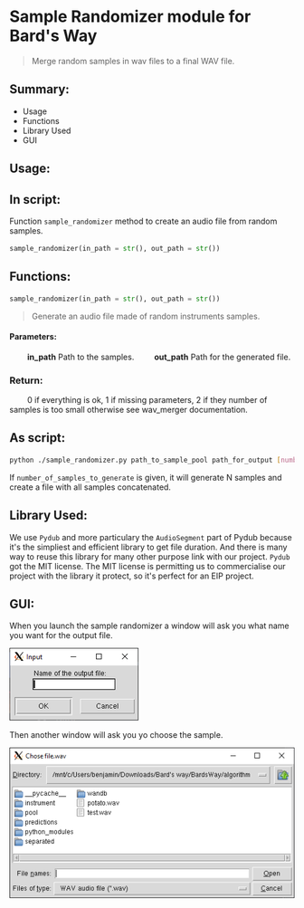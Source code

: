 # Sample Randomizer module for Bard's Way #
>
> Merge random samples in wav files to a final WAV file.
>

## Summary: ##
- Usage
- Functions
- Library Used
- GUI

## Usage: ##
## In script: ##
Function `sample_randomizer` method to create an audio file from random samples.

```python
sample_randomizer(in_path = str(), out_path = str())
```
##  Functions: ##

```python
sample_randomizer(in_path = str(), out_path = str())
```
>
> Generate an audio file made of random instruments samples.
>

#### Parameters: ####
&nbsp;&nbsp;&nbsp;&nbsp;&nbsp;&nbsp;&nbsp;&nbsp;**in_path** Path to the samples.
&nbsp;&nbsp;&nbsp;&nbsp;&nbsp;&nbsp;&nbsp;&nbsp;**out_path** Path for the generated file.

### Return: ####
&nbsp;&nbsp;&nbsp;&nbsp;&nbsp;&nbsp;&nbsp;&nbsp;0 if everything is ok, 1 if missing parameters, 2 if they number of samples is too small otherwise see wav_merger documentation.

## As script: ##
```sh
python ./sample_randomizer.py path_to_sample_pool path_for_output [number_of_samples_to_generate]
```

If `number_of_samples_to_generate` is given, it will generate N samples and create a file with all samples concatenated.

##  Library Used: ##

We use `Pydub` and more particulary the `AudioSegment` part of Pydub because it's the simpliest and efficient library to get file duration. And there is many way to reuse this library for many other purpose link with our project.
`Pydub` got the MIT license. The MIT license is permitting us to commercialise our project with the library it protect, so it's perfect for an EIP project.

## GUI: ##

When you launch the sample randomizer a window will ask you what name you want for the output file.

![alt text](./assets/samprandom.png)

Then another window will ask you yo choose the sample.

![alt text](./assets/bardsway.png)
